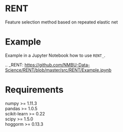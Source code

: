 RENT
====
Feature selection method based on repeated elastic net

# Example

Example in a Jupyter Notebook how to use `RENT_`.

.. _RENT: https://github.com/NMBU-Data-Science/RENT/blob/master/src/RENT/Example.ipynb

# Requirements

numpy >= 1.11.3   
pandas >= 1.0.5   
scikit-learn >= 0.22   
scipy >= 1.5.0   
hoggorm >= 0.13.3



